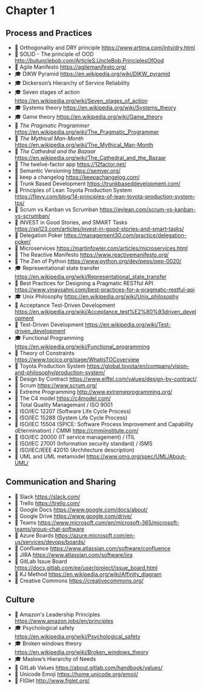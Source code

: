 # Chapter 1

## Process and Practices

* 📃 Orthogonality and DRY principle <https://www.artima.com/intv/dry.html>
* 📃 SOLID - The principle of OOD <http://butunclebob.com/ArticleS.UncleBob.PrinciplesOfOod>
* 📃 Agile Manifesto <https://agilemanifesto.org/>
* 🎓 DIKW Pyramid <https://en.wikipedia.org/wiki/DIKW_pyramid>
* 🎓 Dickerson’s Hierarchy of Service Reliability
* 🎓 Seven stages of action <https://en.wikipedia.org/wiki/Seven_stages_of_action>
* 🎓 Systems theory <https://en.wikipedia.org/wiki/Systems_theory>
* 🎓 Game theory <https://en.wikipedia.org/wiki/Game_theory>
* 📕 _The Pragmatic Programmer_ <https://en.wikipedia.org/wiki/The_Pragmatic_Programmer>
* 📕 _The Mythical Man-Month_ <https://en.wikipedia.org/wiki/The_Mythical_Man-Month>
* 📕 _The Cathedral and the Bazaar_ <https://en.wikipedia.org/wiki/The_Cathedral_and_the_Bazaar>
* 📃 The twelve-factor app <https://12factor.net/>
* 📃 Semantic Versioning <https://semver.org/>
* 📃 keep a changelog <https://keepachangelog.com/>
* 📙 Trunk Based Development <https://trunkbaseddevelopment.com/>
* 📃 Principles of Lean Toyota Production System <https://flevy.com/blog/14-principles-of-lean-toyota-production-system-tps/>
* 📃 Scrum vs Kanban vs Scrumban <https://eylean.com/scrum-vs-kanban-vs-scrumban/>
* 📃 INVEST in Good Stories, and SMART Tasks <https://xp123.com/articles/invest-in-good-stories-and-smart-tasks/>
* 📃 Delegation Poker <https://management30.com/practice/delegation-poker/>
* 📃 Microservices <https://martinfowler.com/articles/microservices.html>
* 📃 The Reactive Manifesto <https://www.reactivemanifesto.org/>
* 📃 The Zen of Python <https://www.python.org/dev/peps/pep-0020/>
* 🎓 Representational state transfer <https://en.wikipedia.org/wiki/Representational_state_transfer>
* 📃 Best Practices for Designing a Pragmatic RESTful API <https://www.vinaysahni.com/best-practices-for-a-pragmatic-restful-api>
* 🎓 Unix Philosophy <https://en.wikipedia.org/wiki/Unix_philosophy>
* 📙 Acceptance Test-Driven Development <https://en.wikipedia.org/wiki/Acceptance_test%E2%80%93driven_development>
* 📙 Test-Driven Development <https://en.wikipedia.org/wiki/Test-driven_development>
* 🎓 Functional Programming <https://en.wikipedia.org/wiki/Functional_programming>
* 📙 Theory of Constraints <https://www.tocico.org/page/WhatisTOCoverview>
* 📙 Toyota Production System <https://global.toyota/en/company/vision-and-philosophy/production-system/>
* 📙 Design by Contract <https://www.eiffel.com/values/design-by-contract/>
* 📙 Scrum <https://www.scrum.org/>
* 📙 Extreme Programming <http://www.extremeprogramming.org/>
* 📙 The C4 model <https://c4model.com/>
* 📗 Total Quality Managemant / ISO 9001
* 📗 ISO/IEC 12207 (Software Life Cycle Process)
* 📗 ISO/IEC 15288 (System Life Cycle Process)
* 📗 ISO/IEC 15504 (SPICE: Software Process Improvement and Capability dEtermination) / CMMI <https://cmmiinstitute.com/>
* 📗 ISO/IEC 20000 (IT service management) / ITIL
* 📗 ISO/IEC 27001 (Information security standard) / ISMS
* 📗 ISO/IEC/IEEE 42010 (Architecture description)
* 📗 UML and UML metamodel <https://www.omg.org/spec/UML/About-UML/>

## Communication and Sharing

* 🔺 Slack <https://slack.com/>
* 🔺 Trello <https://trello.com/>
* 🔺 Google Docs <https://www.google.com/docs/about/>
* 🔺 Google Drive <https://www.google.com/drive/>
* 🔺 Teams <https://www.microsoft.com/en/microsoft-365/microsoft-teams/group-chat-software>
* 🔺 Azure Boards <https://azure.microsoft.com/en-us/services/devops/boards/>
* 🔶 Confluence <https://www.atlassian.com/software/confluence>
* 🔶 JIRA <https://www.atlassian.com/software/jira>
* 🔷 GitLab Issue Board <https://docs.gitlab.com/ee/user/project/issue_board.html>
* 📙 KJ Method <https://en.wikipedia.org/wiki/Affinity_diagram>
* 📗 Creative Commons <https://creativecommons.org/>

## Culture

* 📃 Amazon's Leadership Principles <https://www.amazon.jobs/en/principles>
* 🎓 Psychological safety <https://en.wikipedia.org/wiki/Psychological_safety>
* 🎓 Broken windows theory <https://en.wikipedia.org/wiki/Broken_windows_theory>
* 🎓 Maslow’s Hierarchy of Needs
* 📃 GitLab Values <https://about.gitlab.com/handbook/values/>
* 📗 Unicode Emoji <https://home.unicode.org/emoji/>
* 🔷 FIGlet <http://www.figlet.org/>

